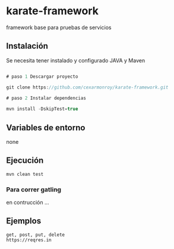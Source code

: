 # karate-framework
framework base para pruebas de servicios

## Instalación

Se necesita tener instalado y configurado JAVA y Maven 

```java

# paso 1 Descargar proyecto

git clone https://github.com/cexarmonroy/karate-framework.git

# paso 2 Instalar dependencias
        
mvn install -DskipTest=true

```

## Variables de entorno

none

## Ejecución


```bash
mvn clean test 
```

### Para correr gatling

en contrucción ... 

## Ejemplos

```
get, post, put, delete 
https://reqres.in
```

